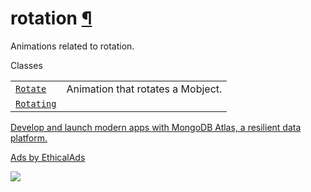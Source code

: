 # rotation [¶](https://docs.manim.community/en/stable/reference/manim.animation.rotation.html\#module-manim.animation.rotation "Link to this heading")

Animations related to rotation.

Classes

|     |     |
| --- | --- |
| [`Rotate`](https://docs.manim.community/en/stable/reference/manim.animation.rotation.Rotate.html#manim.animation.rotation.Rotate "manim.animation.rotation.Rotate") | Animation that rotates a Mobject. |
| [`Rotating`](https://docs.manim.community/en/stable/reference/manim.animation.rotation.Rotating.html#manim.animation.rotation.Rotating "manim.animation.rotation.Rotating") |  |

[Develop and launch modern apps with MongoDB Atlas, a resilient data platform.](https://server.ethicalads.io/proxy/click/8269/019600e7-f3ae-7bd0-abd5-8dfda86bf436/)

[Ads by EthicalAds](https://www.ethicalads.io/advertisers/?ref=ea-text)

![](https://server.ethicalads.io/proxy/view/8269/019600e7-f3ae-7bd0-abd5-8dfda86bf436/)
